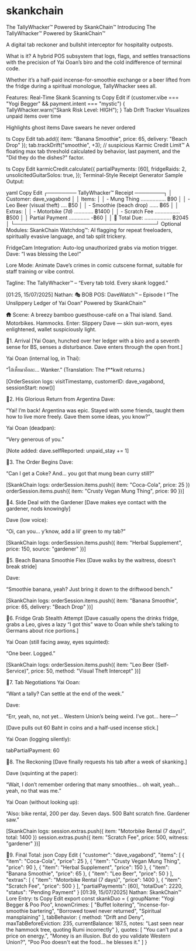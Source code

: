 # skankchain

The TallyWhacker™ Powered by SkankChain™
Introducing The TallyWhacker™
Powered by SkankChain™

A digital tab reckoner and bullshit interceptor for hospitality outposts.

What is it?
A hybrid POS subsystem that logs, flags, and settles transactions with the precision of Yai Ooan’s biro and the cold indifference of terminal code.

Whether it’s a half-paid incense-for-smoothie exchange or a beer lifted from the fridge during a spiritual monologue, TallyWhacker sees all.

Features:
Real-Time Skank Scanning
ts
Copy
Edit
if (customer.vibe === "Yogi Begger" && payment.intent === "mystic") {
  TallyWhacker.warn("Skank Risk Level: HIGH");
}
Tab Drift Tracker
Visualizes unpaid items over time

Highlights ghost items Dave swears he never ordered

ts
Copy
Edit
tab.add({ item: "Banana Smoothie", price: 65, delivery: "Beach Drop" });
tab.trackDrift("smoothie", +3); // suspicious
Karmic Credit Limit™
A floating max tab threshold calculated by behavior, last payment, and the "Did they do the dishes?" factor.

ts
Copy
Edit
karmicCredit.calculate({
  partialPayments: [60],
  fridgeRaids: 2,
  unsolicitedGuitarSolos: true,
});
Terminal-Style Receipt Generator
Sample Output:

yaml
Copy
Edit
┌──────── TallyWhacker™ Receipt ────────┐
│ Customer: dave_vagabond               │
│ Items:                                │
│ - Mung Thing ................. ฿90     │
│ - Leo Beer (visual theft) .... ฿50     │
│ - Smoothie (beach drop) ...... ฿65     │
│ Extras:                               │
│ - Motorbike (7d) ............. ฿1400   │
│ - Scratch Fee ................. ฿500   │
│ Partial Payment .............. -฿60    │
│ 🧾 Total Due: .................. ฿2045  │
└───────────────────────────────────────┘
Optional Modules:
SkankChain Watchdog™: AI flagging for repeat freeloaders, spiritually evasive language, and tab split trickery.

FridgeCam Integration: Auto-log unauthorized grabs via motion trigger. Dave: “I was blessing the Leo!”

Lore Mode: Animate Dave’s crimes in comic cutscene format, suitable for staff training or vibe control.

Tagline:
The TallyWhacker™ –
“Every tab told. Every skank logged.”

[01:25, 15/07/2025] Nathan: 🎭 BOB POS: DaveWatch™ – Episode I
“The Unslippery Ledger of Yai Ooan”
Powered by SkankChain™

🛖 Scene:
A breezy bamboo guesthouse-café on a Thai island. Sand. Motorbikes. Hammocks.
Enter: Slippery Dave — skin sun-worn, eyes enlightened, wallet suspiciously light.

📍1. Arrival
[Yai Ooan, hunched over her ledger with a biro and a seventh sense for BS, senses a disturbance. Dave enters through the open front.]

Yai Ooan (internal log, in Thai):

“ไอ้เหี้ยมาอีกละ... Wanker.”
(Translation: The f**kwit returns.)

[OrderSession logs: visitTimestamp, customerID: dave_vagabond, sessionStart: now()]

📍2. His Glorious Return from Argentina
Dave:

“Yai! I’m back! Argentina was epic. Stayed with some friends, taught them how to live more freely. Gave them some ideas, you know?”

Yai Ooan (deadpan):

“Very generous of you.”

[Note added: dave.selfReported: unpaid_stay += 1]

📍3. The Order Begins
Dave:

“Can I get a Coke? And... you got that mung bean curry still?”

[SkankChain logs:
orderSession.items.push({ item: "Coca-Cola", price: 25 })
orderSession.items.push({ item: "Crusty Vegan Mung Thing", price: 90 })]

📍4. Side Deal with the Gardener
[Dave makes eye contact with the gardener, nods knowingly]

Dave (low voice):

“Oi, can you... y’know, add a lil’ green to my tab?”

[SkankChain logs:
orderSession.items.push({ item: "Herbal Supplement", price: 150, source: "gardener" })]

📍5. Beach Banana Smoothie Flex
[Dave walks by the waitress, doesn't break stride]

Dave:

“Smoothie banana, yeah? Just bring it down to the driftwood bench.”

[SkankChain logs:
orderSession.items.push({ item: "Banana Smoothie", price: 65, delivery: "Beach Drop" })]

📍6. Fridge Grab Stealth Attempt
[Dave casually opens the drinks fridge, grabs a Leo, gives a lazy “I got this” wave to Ooan while she’s talking to Germans about rice portions.]

Yai Ooan (still facing away, eyes squinted):

“One beer. Logged.”

[SkankChain logs:
orderSession.items.push({ item: "Leo Beer (Self-Service)", price: 50, method: "Visual Theft Intercept" })]

📍7. Tab Negotiations
Yai Ooan:

“Want a tally? Can settle at the end of the week.”

Dave:

“Err, yeah, no, not yet... Western Union’s being weird. I’ve got... here—”

[Dave pulls out 60 Baht in coins and a half-used incense stick.]

Yai Ooan (logging silently):

tabPartialPayment: 60

📍8. The Reckoning
[Dave finally requests his tab after a week of skanking.]

Dave (squinting at the paper):

“Wait, I don’t remember ordering that many smoothies... oh wait, yeah... yeah, no that was me.”

Yai Ooan (without looking up):

“Also: bike rental, 200 per day. Seven days.
500 Baht scratch fine. Gardener saw.”

[SkankChain logs:
session.extras.push({ item: "Motorbike Rental (7 days)", total: 1400 })
session.extras.push({ item: "Scratch Fee", price: 500, witness: "gardener" })]

📍9. Final Total:
json
Copy
Edit
{
  "customer": "dave_vagabond",
  "items": [
    { "item": "Coca-Cola", "price": 25 },
    { "item": "Crusty Vegan Mung Thing", "price": 90 },
    { "item": "Herbal Supplement", "price": 150 },
    { "item": "Banana Smoothie", "price": 65 },
    { "item": "Leo Beer", "price": 50 }
  ],
  "extras": [
    { "item": "Motorbike Rental (7 days)", "price": 1400 },
    { "item": "Scratch Fee", "price": 500 }
  ],
  "partialPayments": [60],
  "totalDue": 2220,
  "status": "Pending Payment"
}
[01:39, 15/07/2025] Nathan: SkankChain™ Lore Entry:
ts
Copy
Edit
export const skankDuo = {
  groupName: "Yogi Begger & Poo Poo",
  knownCrimes: [
    "Buffet loitering",
    "Incense-for-smoothie bartering",
    "Borrowed towel never returned",
    "Spiritual mansplaining"
  ],
  tabBehavior: {
    method: "Drift and Deny",
    maxTabBeforeEviction: 235,
    currentBalance: 187.5,
    notes: "Last seen near the hammock tree, quoting Rumi incorrectly"
  },
  quotes: [
    "You can't put a price on energy.",
    "Money is an illusion. But do you validate Western Union?",
    "Poo Poo doesn't eat the food... he blesses it."
  ]
}
